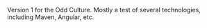 Version 1 for the Odd Culture. Mostly a test of several technologies, including Maven, Angular, etc.
